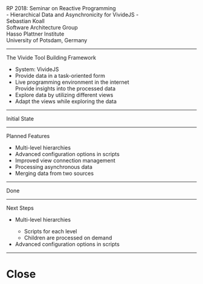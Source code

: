 <!-- markdown-config presentation=true -->

<script>
import { openBrowser, openComponent } from "doc/PX2018/project_2/utils.js"

let presentationSize = "small";
</script>
<link rel="stylesheet" type="text/css" href="doc/PX2018/project_2/utils.css">
<link rel="stylesheet" type="text/css" href="doc/PX2018/project_2/presentation.css">

<link rel="stylesheet" type="text/css" href="doc/PX2018/style.css" />
<link rel="stylesheet" type="text/css" href="src/client/lively.css" />
<link rel="stylesheet" type="text/css" href="templates/livelystyle.css" />

<style>
  .lively-slide {
    border: 1px solid rgb(220,220,220)
    page-break-before: always;
  }
  
  p {
    font-size: 18pt
  }
  @media print {
    .lively-slide {
      page-break-before: always;
      border: 0px solid white;
/*       border: 2px solid blue; */
    }      
  }
  
</style>

<script>
let presentation = lively.query(this, "lively-presentation");
let presentButton = document.createElement('button');
presentButton.innerHTML = 'present';
presentButton.addEventListener("click", () => {
  let slides = presentation.querySelectorAll('.lively-slide');
  
  slides.forEach(slide => {
    slide.className += ' fullscreen-' + presentationSize;
  })
  presentButton.style.display = 'none';
  prevButton.style.display = 'none';
  nextButton.style.display = 'none';
})

if (presentation && presentation.slides) {
  presentation.slides().forEach(ea => {
    var img = document.createElement("img")
    img.classList.add("logo")
    img.src="https://lively-kernel.org/lively4/lively4-jens/doc/PX2018/media/hpi_logo.png" 
    img.setAttribute("width", "50px")
    ea.appendChild(img)

    var div = document.createElement("div")
    div.classList.add("page-number")
    ea.appendChild(div)
  });
}

presentButton
</script>

<div class="title-frontpage">
  RP 2018: Seminar on Reactive Programming<br />- Hierarchical Data and Asynchronicity for VivideJS -
</div>

<div class="authors">
  Sebastian Koall
</div>

<div class="credentials">
  Software Architecture Group <br>Hasso Plattner Institute<br> University of Potsdam, Germany
</div>

<script>
  var button = document.createElement("button")
  button.textContent = "print"
  button.onclick = async () => {
   var presentation = lively.query(this, "lively-presentation")
   presentation.print()
  }
  button.style = "position: absolute; bottom: 10px; left: 10px"
  button
</script>


--- 
<div class="title-1">The Vivide Tool Building Framework</div>

<ul class="notes notes-big">
<li>System: VivideJS</li>
<li>Provide data in a task-oriented form</li>
<li>Live programming environment in the internet<br><i class="fa fa-arrow-right"></i> Provide insights into the processed data</li>
<li>Explore data by utilizing different views</li>
<li>Adapt the views while exploring the data</li>
</ul>


---
<div class="title-1">Initial State</div>

<script>
import boundEval from "src/client/bound-eval.js";
import { createScriptEditorFor, newScriptFromTemplate } from 'src/client/vivide/vivide.js';

(async () => {
  let vivideView = await (<vivide-view-demo></vivide-view-demo>);
  let vivideScriptEditor = await (<vivide-script-editor></vivide-script-editor>);
  
  let exampleData = [
    {name: "object", subclasses:[{name: "morph"},]},
    {name: "list", subclasses:[{name: "linkedlist"}, {name: "arraylist"}]},
    {name: "usercontrol", subclasses:[{name: "textbox"}, {name: "button"}, {name: "label"}]},
  ];
  vivideView.newDataFromUpstream(exampleData);
  newScriptFromTemplate().then(scripts => vivideView.setScripts(scripts)).then(() => {
    vivideScriptEditor.setView(vivideView);
    let scripts = vivideView.getScripts();
    vivideScriptEditor.setScripts(scripts);
  });
  
  return <div style="position: absolute; left: 90px; top: 120px; border: 1px solid lightgray; overflow: auto; "><div style="width: 200px; height: 450px; float: left; padding: 10px; ">{vivideView}</div><div style="width: 500px; height: 450px; float: left; border-left: 1px solid lightgray; padding: 10px; ">{vivideScriptEditor}</div></div>;
})()
</script>

---
<div class="title-1">Planned Features</div>

<ul class="notes notes-big">
<li>Multi-level hierarchies</li>
<li>Advanced configuration options in scripts</li>
<li>Improved view connection management</li>
<li>Processing asynchronous data</li>
<li>Merging data from two sources</li>
</ul>

---
<div class="title-1">Done</div>

<script>
import boundEval from "src/client/bound-eval.js";
import { createScriptEditorFor, newScriptFromTemplate } from 'src/client/vivide/vivide.js';

(async () => {
  let vivideView = await (<vivide-view></vivide-view>);
  let vivideScriptEditor = await (<vivide-script-editor></vivide-script-editor>);
  
  let exampleData = [
    {name: "object", subclasses:[{name: "morph"},]},
    {name: "list", subclasses:[{name: "linkedlist"}, {name: "arraylist"}]},
    {name: "usercontrol", subclasses:[{name: "textbox"}, {name: "button"}, {name: "label"}]},
  ];
  vivideView.newDataFromUpstream(exampleData);
  newScriptFromTemplate().then(scripts => vivideView.setScripts(scripts)).then(() => {
    vivideScriptEditor.setView(vivideView);
    let scripts = vivideView.getScripts();
    vivideScriptEditor.setScripts(scripts);
  });
  
  return <div style="position: absolute; left: 90px; top: 120px; border: 1px solid lightgray; overflow: auto; "><div style="width: 200px; height: 450px; float: left; padding: 10px; ">{vivideView}</div><div style="width: 500px; height: 450px; float: left; border-left: 1px solid lightgray; padding: 10px; ">{vivideScriptEditor}</div></div>;
})()
</script>

---
<div class="title-1">Next Steps</div>

<ul class="notes notes-big">
<li>Multi-level hierarchies</li>
  <ul>
  <li>Scripts for each level</li>
  <li>Children are processed on demand</li>
  </ul>
<li>Advanced configuration options in scripts</li>
</ul>

---

# Close

<script>
let closeButton = document.createElement('button')
closeButton.innerHTML = 'close';
closeButton.addEventListener("click", () => {
  let slides = presentation.querySelectorAll('.lively-slide');
  
  slides.forEach(slide => {
    slide.className = slide.className.replace('fullscreen-' + presentationSize, '');
  })
  
  presentButton.style.display = 'inline';
})
closeButton
</script>